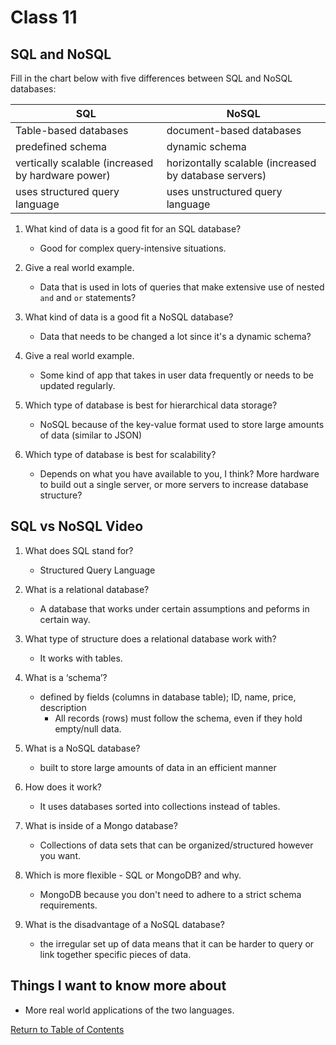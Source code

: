 # Class 11

## SQL and NoSQL

Fill in the chart below with five differences between SQL and NoSQL databases:

| SQL     | NoSQL |
| ----------- | ----------- |
|  Table-based databases  |  document-based databases     |
|  predefined schema   |   dynamic schema     |
|    vertically scalable (increased by hardware power)       |     horizontally scalable (increased by database servers)   |
|     uses structured query language     |     uses unstructured query language     |

1. What kind of data is a good fit for an SQL database?
    * Good for complex query-intensive situations.
2. Give a real world example.
    * Data that is used in lots of queries that make extensive use of nested `and` and `or` statements?

3. What kind of data is a good fit a NoSQL database?
    * Data that needs to be changed a lot since it's a dynamic schema?
4. Give a real world example.
    * Some kind of app that takes in user data frequently or needs to be updated regularly.

5. Which type of database is best for hierarchical data storage?
    * NoSQL because of the key-value format used to store large amounts of data (similar to JSON)

6. Which type of database is best for scalability?
    * Depends on what you have available to you, I think?  More hardware to build out a single server, or more servers to increase database structure?

## SQL vs NoSQL Video

1. What does SQL stand for?
    * Structured Query Language

2. What is a relational database?
    * A database that works under certain assumptions and peforms in certain way.
3. What type of structure does a relational database work with?
    * It works with tables.

4. What is a ‘schema’?
    * defined by fields (columns in database table); ID, name, price, description
        * All records (rows) must follow the schema, even if they hold empty/null data.


5. What is a NoSQL database?
    * built to store large amounts of data in an efficient manner
6. How does it work?
    * It uses databases sorted into collections instead of tables.
7. What is inside of a Mongo database?
    * Collections of data sets that can be organized/structured however you want.
8. Which is more flexible - SQL or MongoDB? and why.
    * MongoDB because you don't need to adhere to a strict schema requirements.
9. What is the disadvantage of a NoSQL database?
    * the irregular set up of data means that it can be harder to query or link together specific pieces of data.

## Things I want to know more about

- More real world applications of the two languages.

[Return to Table of Contents](https://haydencleaver.github.io/reading-notes/)